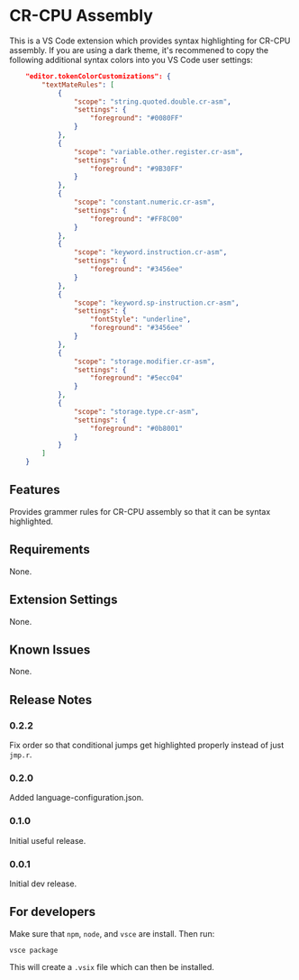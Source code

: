 # CR-CPU Assembly

This is a VS Code extension which provides syntax highlighting for CR-CPU assembly. If you are using a dark theme, it's recommened to copy the following additional syntax colors into you VS Code user settings:

```json
    "editor.tokenColorCustomizations": {
        "textMateRules": [
            {
                "scope": "string.quoted.double.cr-asm",
                "settings": {
                    "foreground": "#0080FF"
                }
            },
            {
                "scope": "variable.other.register.cr-asm",
                "settings": {
                    "foreground": "#9B30FF"
                }
            },
            {
                "scope": "constant.numeric.cr-asm",
                "settings": {
                    "foreground": "#FF8C00"
                }
            },
            {
                "scope": "keyword.instruction.cr-asm",
                "settings": {
                    "foreground": "#3456ee"
                }
            },
            {
                "scope": "keyword.sp-instruction.cr-asm",
                "settings": {
                    "fontStyle": "underline",
                    "foreground": "#3456ee"
                }
            },
            {
                "scope": "storage.modifier.cr-asm",
                "settings": {
                    "foreground": "#5ecc04"
                }
            },
            {
                "scope": "storage.type.cr-asm",
                "settings": {
                    "foreground": "#0b8001"
                }
            }
        ]
    }
```

## Features

Provides grammer rules for CR-CPU assembly so that it can be syntax highlighted.

## Requirements

None.

## Extension Settings

None.

## Known Issues

None.

## Release Notes

### 0.2.2

Fix order so that conditional jumps get highlighted properly instead of just `jmp.r`.

### 0.2.0

Added language-configuration.json.

### 0.1.0

Initial useful release.

### 0.0.1

Initial dev release.

## For developers

Make sure that `npm`, `node`, and `vsce` are install. Then run:

```
vsce package
```

This will create a `.vsix` file which can then be installed.
